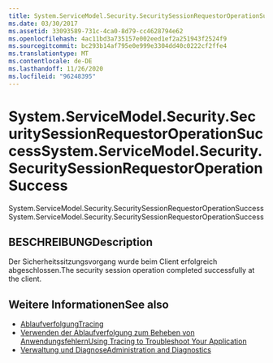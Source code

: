 ```yaml
---
title: System.ServiceModel.Security.SecuritySessionRequestorOperationSuccess
ms.date: 03/30/2017
ms.assetid: 33093589-731c-4ca0-8d79-cc4628794e62
ms.openlocfilehash: 4ac11bd3a735157e002eed1ef2a251943f2524f9
ms.sourcegitcommit: bc293b14af795e0e999e3304dd40c0222cf2ffe4
ms.translationtype: MT
ms.contentlocale: de-DE
ms.lasthandoff: 11/26/2020
ms.locfileid: "96248395"
---
```

# <a name="systemservicemodelsecuritysecuritysessionrequestoroperationsuccess"></a><span data-ttu-id="9676c-102">System.ServiceModel.Security.SecuritySessionRequestorOperationSuccess</span><span class="sxs-lookup"><span data-stu-id="9676c-102">System.ServiceModel.Security.SecuritySessionRequestorOperationSuccess</span></span>

<span data-ttu-id="9676c-103">System.ServiceModel.Security.SecuritySessionRequestorOperationSuccess</span><span class="sxs-lookup"><span data-stu-id="9676c-103">System.ServiceModel.Security.SecuritySessionRequestorOperationSuccess</span></span>  
  
## <a name="description"></a><span data-ttu-id="9676c-104">BESCHREIBUNG</span><span class="sxs-lookup"><span data-stu-id="9676c-104">Description</span></span>  

 <span data-ttu-id="9676c-105">Der Sicherheitssitzungsvorgang wurde beim Client erfolgreich abgeschlossen.</span><span class="sxs-lookup"><span data-stu-id="9676c-105">The security session operation completed successfully at the client.</span></span>  
  
## <a name="see-also"></a><span data-ttu-id="9676c-106">Weitere Informationen</span><span class="sxs-lookup"><span data-stu-id="9676c-106">See also</span></span>

- [<span data-ttu-id="9676c-107">Ablaufverfolgung</span><span class="sxs-lookup"><span data-stu-id="9676c-107">Tracing</span></span>](index.md)
- [<span data-ttu-id="9676c-108">Verwenden der Ablaufverfolgung zum Beheben von Anwendungsfehlern</span><span class="sxs-lookup"><span data-stu-id="9676c-108">Using Tracing to Troubleshoot Your Application</span></span>](using-tracing-to-troubleshoot-your-application.md)
- [<span data-ttu-id="9676c-109">Verwaltung und Diagnose</span><span class="sxs-lookup"><span data-stu-id="9676c-109">Administration and Diagnostics</span></span>](../index.md)
